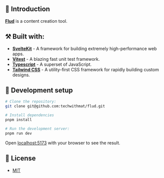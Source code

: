 ## 👋 Introduction

[**Flud**](https://flud.vercel.app/) is a content creation tool.

## ⚒️ Built with:

- [**SvelteKit**](https://kit.svelte.dev/) - A framework for building extremely high-performance web apps.
- [**Vitest**](https://vitest.dev/) - A blazing fast unit test framework.
- [**Typescript**](https://www.typescriptlang.org/) - A superset of JavaScript.
- [**Tailwind CSS**](https://tailwindcss.com/) - A utility-first CSS framework for rapidly building custom designs.

## 🔧 Development setup

```bash
# Clone the repository:
git clone git@github.com:techwithmat/flud.git

# Install dependencies
pnpm install

# Run the development server:
pnpm run dev
```

Open [localhost:5173](http://localhost:5173/) with your browser to see the result.

## 🔑 License

- [MIT](https://github.com/techwithmat/flud/blob/main/LICENSE)
